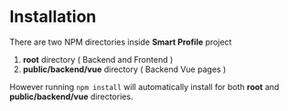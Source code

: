 # Installation

There are two NPM directories inside **Smart Profile** project

1. **root** directory \( Backend and Frontend \)
2. **public/backend/vue** directory \( Backend Vue pages \)

However running `npm install` will automatically install for both **root** and **public/backend/vue** directories. 



 

